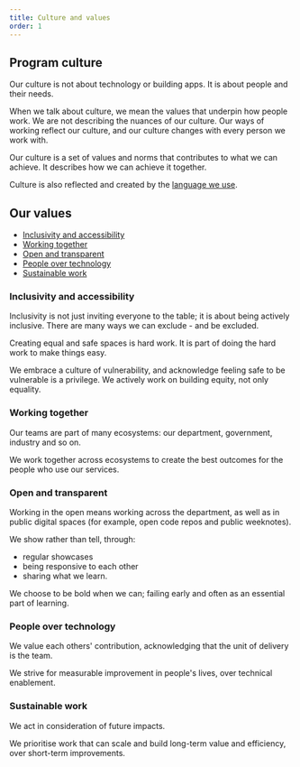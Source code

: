 ```yaml
---
title: Culture and values
order: 1
---
```


## Program culture

Our culture is not about technology or building apps. It is about people and their needs.

When we talk about culture, we mean the values that underpin how people work. We are not describing the nuances of our culture. Our ways of working reflect our culture, and our culture changes with every person we work with.

Our culture is a set of values and norms that contributes to what we can achieve. It describes how we can achieve it together.

Culture is also reflected and created by the [language we use](./language/).

## Our values

- [Inclusivity and accessibility](#inclusivity-accessibility)
- [Working together](#working-together)
- [Open and transparent](#open-and-transparent)
- [People over technology](#people-over-technology)
- [Sustainable work](#sustainable-work)

### Inclusivity and accessibility

Inclusivity is not just inviting everyone to the table; it is about being actively inclusive. There are many ways we can exclude - and be excluded.

Creating equal and safe spaces is hard work. It is part of doing the hard work to make things easy.

We embrace a culture of vulnerability, and acknowledge feeling safe to be vulnerable is a privilege. We actively work on building equity, not only equality.

### Working together

Our teams are part of many ecosystems: our department, government, industry and so on.

We work together across ecosystems to create the best outcomes for the people who use our services.

### Open and transparent

Working in the open means working across the department, as well as in public digital spaces (for example, open code repos and public weeknotes).

We show rather than tell, through:
- regular showcases
- being responsive to each other
- sharing what we learn.

We choose to be bold when we can; failing early and often as an essential part of learning.

### People over technology

We value each others' contribution, acknowledging that the unit of delivery is the team.

We strive for measurable improvement in people's lives, over technical enablement.

### Sustainable work

We act in consideration of future impacts.

We prioritise work that can scale and build long-term value and efficiency, over short-term improvements.
